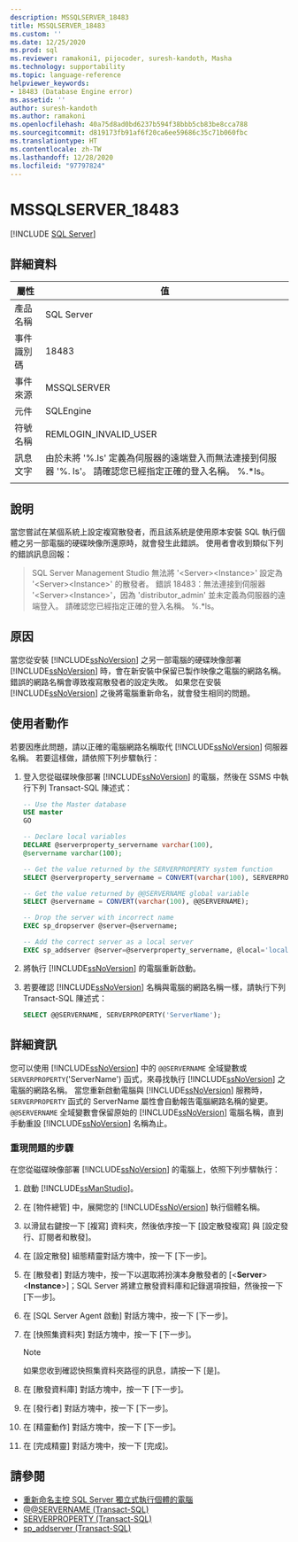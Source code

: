 ```yaml
---
description: MSSQLSERVER_18483
title: MSSQLSERVER_18483
ms.custom: ''
ms.date: 12/25/2020
ms.prod: sql
ms.reviewer: ramakoni1, pijocoder, suresh-kandoth, Masha
ms.technology: supportability
ms.topic: language-reference
helpviewer_keywords:
- 18483 (Database Engine error)
ms.assetid: ''
author: suresh-kandoth
ms.author: ramakoni
ms.openlocfilehash: 40a75d8ad0bd6237b594f38bbb5cb83be8cca788
ms.sourcegitcommit: d819173fb91af6f20ca6ee59686c35c71b060fbc
ms.translationtype: HT
ms.contentlocale: zh-TW
ms.lasthandoff: 12/28/2020
ms.locfileid: "97797824"
---
```

# <a name="mssqlserver_18483"></a>MSSQLSERVER_18483
 [!INCLUDE [SQL Server](../../includes/applies-to-version/sqlserver.md)]

## <a name="details"></a>詳細資料

|屬性|值|
|---|---|
|產品名稱|SQL Server|
|事件識別碼|18483|
|事件來源|MSSQLSERVER|
|元件|SQLEngine|
|符號名稱|REMLOGIN_INVALID_USER|
|訊息文字|由於未將 '%.ls' 定義為伺服器的遠端登入而無法連接到伺服器 '%. ls'。 請確認您已經指定正確的登入名稱。 %.*ls。|
||

## <a name="explanation"></a>說明

當您嘗試在某個系統上設定複寫散發者，而且該系統是使用原本安裝 SQL 執行個體之另一部電腦的硬碟映像所還原時，就會發生此錯誤。 使用者會收到類似下列的錯誤訊息回報：

> SQL Server Management Studio 無法將 '\<Server>\<Instance>' 設定為 '\<Server>\<Instance>' 的散發者。 錯誤 18483：無法連接到伺服器 '\<Server>\<Instance>'，因為 'distributor_admin' 並未定義為伺服器的遠端登入。 請確認您已經指定正確的登入名稱。 %.*ls。

## <a name="cause"></a>原因

當您從安裝 [!INCLUDE[ssNoVersion](../../includes/ssnoversion-md.md)] 之另一部電腦的硬碟映像部署 [!INCLUDE[ssNoVersion](../../includes/ssnoversion-md.md)] 時，會在新安裝中保留已製作映像之電腦的網路名稱。 錯誤的網路名稱會導致複寫散發者的設定失敗。 如果您在安裝 [!INCLUDE[ssNoVersion](../../includes/ssnoversion-md.md)] 之後將電腦重新命名，就會發生相同的問題。

## <a name="user-action"></a>使用者動作

若要因應此問題，請以正確的電腦網路名稱取代 [!INCLUDE[ssNoVersion](../../includes/ssnoversion-md.md)] 伺服器名稱。 若要這樣做，請依照下列步驟執行：

1. 登入您從磁碟映像部署 [!INCLUDE[ssNoVersion](../../includes/ssnoversion-md.md)] 的電腦，然後在 SSMS 中執行下列 Transact-SQL 陳述式：

    ```sql
    -- Use the Master database
    USE master
    GO

    -- Declare local variables
    DECLARE @serverproperty_servername varchar(100),
    @servername varchar(100);

    -- Get the value returned by the SERVERPROPERTY system function
    SELECT @serverproperty_servername = CONVERT(varchar(100), SERVERPROPERTY('ServerName'));

    -- Get the value returned by @@SERVERNAME global variable
    SELECT @servername = CONVERT(varchar(100), @@SERVERNAME);

    -- Drop the server with incorrect name
    EXEC sp_dropserver @server=@servername;

    -- Add the correct server as a local server
    EXEC sp_addserver @server=@serverproperty_servername, @local='local';
    ```

2. 將執行 [!INCLUDE[ssNoVersion](../../includes/ssnoversion-md.md)] 的電腦重新啟動。
3. 若要確認 [!INCLUDE[ssNoVersion](../../includes/ssnoversion-md.md)] 名稱與電腦的網路名稱一樣，請執行下列 Transact-SQL 陳述式：

    ```sql
    SELECT @@SERVERNAME, SERVERPROPERTY('ServerName');
    ```

## <a name="more-information"></a>詳細資訊

您可以使用 [!INCLUDE[ssNoVersion](../../includes/ssnoversion-md.md)] 中的 `@@SERVERNAME` 全域變數或 `SERVERPROPERTY`('ServerName') 函式，來尋找執行 [!INCLUDE[ssNoVersion](../../includes/ssnoversion-md.md)] 之電腦的網路名稱。 當您重新啟動電腦與 [!INCLUDE[ssNoVersion](../../includes/ssnoversion-md.md)] 服務時，`SERVERPROPERTY` 函式的 ServerName 屬性會自動報告電腦網路名稱的變更。 `@@SERVERNAME` 全域變數會保留原始的 [!INCLUDE[ssNoVersion](../../includes/ssnoversion-md.md)] 電腦名稱，直到手動重設 [!INCLUDE[ssNoVersion](../../includes/ssnoversion-md.md)] 名稱為止。

### <a name="steps-to-reproduce-the-problem"></a>重現問題的步驟

在您從磁碟映像部署 [!INCLUDE[ssNoVersion](../../includes/ssnoversion-md.md)] 的電腦上，依照下列步驟執行：

1. 啟動 [!INCLUDE[ssManStudio](../../includes/ssManStudio-md.md)]。
2. 在 [物件總管] 中，展開您的 [!INCLUDE[ssNoVersion](../../includes/ssnoversion-md.md)] 執行個體名稱。
3. 以滑鼠右鍵按一下 [複寫] 資料夾，然後依序按一下 [設定散發複寫] 與 [設定發行、訂閱者和散發]。
4. 在 [設定散發] 組態精靈對話方塊中，按一下 [下一步]。
5. 在 [散發者] 對話方塊中，按一下以選取將扮演本身散發者的 [\<**Server**>\<**Instance**>]；SQL Server 將建立散發資料庫和記錄選項按鈕，然後按一下 [下一步]。
6. 在 [SQL Server Agent 啟動] 對話方塊中，按一下 [下一步]。
7. 在 [快照集資料夾] 對話方塊中，按一下 [下一步]。

    > [!NOTE]
    > 如果您收到確認快照集資料夾路徑的訊息，請按一下 [是]。
8. 在 [散發資料庫] 對話方塊中，按一下 [下一步]。
9. 在 [發行者] 對話方塊中，按一下 [下一步]。
10. 在 [精靈動作] 對話方塊中，按一下 [下一步]。
11. 在 [完成精靈] 對話方塊中，按一下 [完成]。

## <a name="see-also"></a>請參閱

- [重新命名主控 SQL Server 獨立式執行個體的電腦](/sql/database-engine/install-windows/rename-a-computer-that-hosts-a-stand-alone-instance-of-sql-server)
- [@@SERVERNAME (Transact-SQL)](/sql/t-sql/functions/servername-transact-sql)
- [SERVERPROPERTY (Transact-SQL)](/sql/t-sql/functions/serverproperty-transact-sql)
- [sp_addserver (Transact-SQL)](/sql/relational-databases/system-stored-procedures/sp-addserver-transact-sql)
